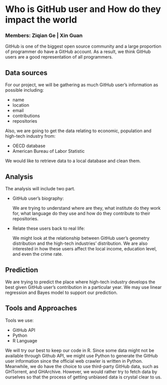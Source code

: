 # Who is GitHub user and How do they impact the world
### Members: Ziqian Ge | Xin Guan

GitHub is one of the biggest open source community and a large proportion of programmer do have a GitHub account. As a result, we think GitHub users are a good representation of all programmers.

## Data sources
For our project, we will be gathering as much GitHub user’s information as possible including:
- name
- location
- email
- contributions
- repositories

Also, we are going to get the data relating to economic, population and high-tech industry from:
- OECD database
- American Bureau of Labor Statistic

We would like to retrieve data to a local database and clean them.

## Analysis
The analysis will include two part. 
- GitHub user’s biography:

  We are trying to understand where are they, what institute do they work for, what language do they use and how do they contribute to
  their repositories. 
- Relate these users back to real life:

  We might look at the relationship between GitHub user’s geometry distribution and the high-tech industries’ distribution. We are also
  interested in how these users affect the local income, education level, and even the crime rate. 

## Prediction
We are trying to predict the place where high-tech industry develops the best given GitHub user’s contribution in a particular year. We may use linear regression and Bayes model to support our prediction.

## Tools and Approaches
Tools we use:
- GitHub API
- Python
- R Language

We will try our best to keep our code in R. Since some data might not be available through Github API, we might use Python to generate the GitHub user information since the official web crawler is written in Python. Meanwhile, we do have the choice to use third-party GitHub data, such as GHTorrent, and GHArchive. However, we would rather try to fetch data by ourselves so that the process of getting unbiased data is crystal clear to us.
